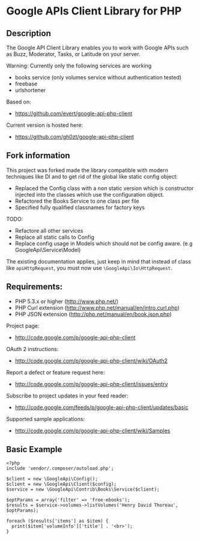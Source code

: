 Google APIs Client Library for PHP
=====================================

## Description
The Google API Client Library enables you to work with Google APIs such as Buzz, Moderator, Tasks, or Latitude on your server.

Warning: Currently only the following services are working
* books service (only volumes service without authentication tested)
* freebase
* urlshortener

Based on:
* https://github.com/evert/google-api-php-client

Current version is hosted here:
* https://github.com/gh0zt/google-api-php-client

## Fork information

This project was forked made the library compatible with modern techniques like DI and to
get rid of the global like static config object:

* Replaced the Config class with a non static version which is constructor injected into the classes which use the configuration object.
* Refactored the Books Service to one class per file
* Specified fully qualified classnames for factory keys 

TODO:
* Refactore all other services
* Replace all static calls to Config
* Replace config usage in Models which should not be config aware. (e.g GoogleApi\Service\Model)

The existing documentation applies, just keep in mind that instead of class
like `apiHttpRequest`, you must now use `\GoogleApi\Io\HttpRequest`.



## Requirements:

* PHP 5.3.x or higher (http://www.php.net/)
* PHP Curl extension (http://www.php.net/manual/en/intro.curl.php)
* PHP JSON extension (http://php.net/manual/en/book.json.php)

Project page:

* http://code.google.com/p/google-api-php-client

OAuth 2 instructions:

* http://code.google.com/p/google-api-php-client/wiki/OAuth2

Report a defect or feature request here:

* http://code.google.com/p/google-api-php-client/issues/entry

Subscribe to project updates in your feed reader:

* http://code.google.com/feeds/p/google-api-php-client/updates/basic

Supported sample applications:
* http://code.google.com/p/google-api-php-client/wiki/Samples

## Basic Example

```
<?php
include 'vendor/.composer/autoload.php';

$client = new \GoogleApi\Config();
$client = new \GoogleApi\Client($config);
$service = new \GoogleApi\Contrib\Books\Service($client);

$optParams = array('filter' => 'free-ebooks');
$results = $service->volumes->listVolumes('Henry David Thoreau', $optParams);

foreach ($results['items'] as $item) {
  print($item['volumeInfo']['title'] . '<br>');
}
```
